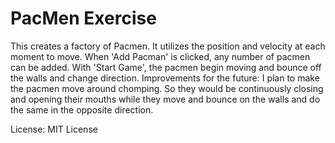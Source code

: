# PacMen Exercise

This creates a factory of Pacmen. It utilizes the position and velocity at each moment to move.
When 'Add Pacman' is clicked, any number of pacmen can be added.
With 'Start Game', the pacmen begin moving and bounce off the walls and change direction. 
Improvements for the future: I plan to make the pacmen move around chomping. So they would be continuously closing and opening their mouths while they move and bounce on the walls and do the same in the opposite direction.

License: MIT License

